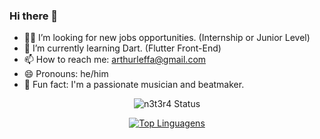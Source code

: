 ### Hi there 👋

- 👨‍💻 I’m looking for new jobs opportunities. (Internship or Junior Level)
- 🌱 I’m currently learning Dart. (Flutter Front-End)
- 📫 How to reach me: arthurleffa@gmail.com
- 😄 Pronouns: he/him
- 🎵 Fun fact: I'm a passionate musician and beatmaker. 

<div align="center"> 

![n3t3r4 Status](https://github-readme-stats.vercel.app/api?username=n3t3r4&show_icons=true&theme=dark)

[![Top Linguagens](https://github-readme-stats.vercel.app/api/top-langs/?username=n3t3r4&layout=compact&theme=dark)](https://github.com/n3t3r4/github-readme-stats)
</div>
